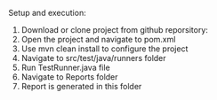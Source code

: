 Setup and execution:
1. Download or clone project from github reporsitory:
2. Open the project and navigate to pom.xml
3. Use mvn clean install to configure the project
4. Navigate to src/test/java/runners folder
5. Run TestRunner.java file
6. Navigate to Reports folder
7. Report is generated in this folder
